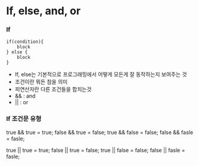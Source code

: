 # If, else, and, or

### If
~~~
if(condition){
    block
} else {
    block
}
~~~
+ If, else는 기본적으로 프로그래밍에서 어떻게 모든게 잘 동작하는지 보여주는 것
+ 조건이란 뭐든 참을 의미
+ 피연산자란 다른 조건들을 합치는것
+ && : and
+ || : or

### If 조건문 유형
true && true = true;
false && true = false;
true  && false = false;
false && fasle = fasle;

true || true = true;
false || true = false;
true  || false = false;
false || fasle = fasle;